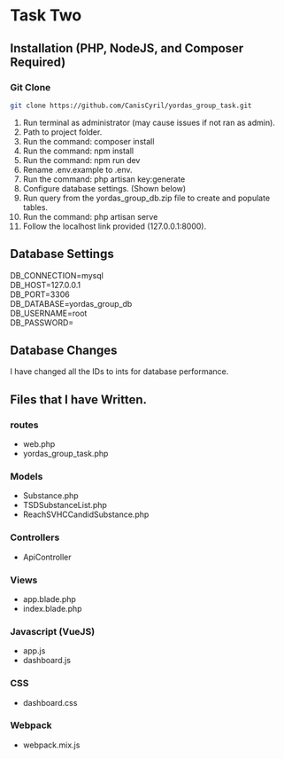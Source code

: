 # Task Two
## Installation (PHP, NodeJS, and Composer Required)

### Git Clone
```bash
git clone https://github.com/CanisCyril/yordas_group_task.git
```

1. Run terminal as administrator (may cause issues if not ran as admin).
2. Path to project folder.
3. Run the command: composer install
4. Run the command: npm install
5. Run the command: npm run dev
6. Rename .env.example to .env.
7. Run the command: php artisan key:generate
8. Configure database settings. (Shown below)
9. Run query from the yordas_group_db.zip file to create and populate tables.
10. Run the command: php artisan serve
11. Follow the localhost link provided (127.0.0.1:8000).

## Database Settings

DB_CONNECTION=mysql  
DB_HOST=127.0.0.1  
DB_PORT=3306  
DB_DATABASE=yordas_group_db  
DB_USERNAME=root  
DB_PASSWORD=  

## Database Changes

I have changed all the IDs to ints for database performance.

## Files that I have Written.

### routes

- web.php  
- yordas_group_task.php  

### Models

- Substance.php  
- TSDSubstanceList.php  
- ReachSVHCCandidSubstance.php  

### Controllers

- ApiController

### Views

- app.blade.php  
- index.blade.php  

### Javascript (VueJS)

- app.js  
- dashboard.js  

### CSS

- dashboard.css

### Webpack

- webpack.mix.js





